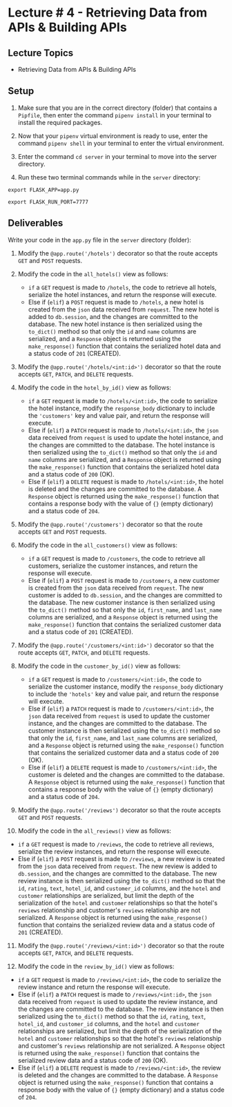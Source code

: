 # Lecture # 4 - Retrieving Data from APIs & Building APIs

## Lecture Topics

- Retrieving Data from APIs & Building APIs

## Setup

1. Make sure that you are in the correct directory (folder) that contains a `Pipfile`, then enter the command `pipenv install` in your terminal to install the required packages.

2. Now that your `pipenv` virtual environment is ready to use, enter the command `pipenv shell` in your terminal to enter the virtual environment.

3. Enter the command `cd server` in your terminal to move into the server directory.

4. Run these two terminal commands while in the `server` directory:

```
export FLASK_APP=app.py

export FLASK_RUN_PORT=7777
```

## Deliverables

Write your code in the `app.py` file in the `server` directory (folder):

1. Modify the `@app.route('/hotels')` decorator so that the route accepts `GET` and `POST` requests.

2. Modify the code in the `all_hotels()` view as follows:
   - `if` a `GET` request is made to `/hotels`, the code to retrieve all hotels, serialize the hotel instances, and return the response will execute.
   - Else if (`elif`) a `POST` request is made to `/hotels`, a new hotel is created from the `json` data received from `request`. The new hotel is added to `db.session`, and the changes are committed to the database. The new hotel instance is then serialized using the `to_dict()` method so that only the `id` and `name` columns are serialized, and a `Response` object is returned using the `make_response()` function that contains the serialized hotel data and a status code of `201` (CREATED).

3. Modify the `@app.route('/hotels/<int:id>')` decorator so that the route accepts `GET`, `PATCH`, and `DELETE` requests.

4. Modify the code in the `hotel_by_id()` view as follows:
   - `if` a `GET` request is made to `/hotels/<int:id>`, the code to serialize the hotel instance, modify the `response_body` dictionary to include the `'customers'` key and value pair, and return the response will execute.
   - Else if (`elif`) a `PATCH` request is made to `/hotels/<int:id>`, the `json` data received from `request` is used to update the hotel instance, and the changes are committed to the database. The hotel instance is then serialized using the `to_dict()` method so that only the `id` and `name` columns are serialized, and a `Response` object is returned using the `make_response()` function that contains the serialized hotel data and a status code of `200` (OK).
   - Else if (`elif`) a `DELETE` request is made to `/hotels/<int:id>`, the hotel is deleted and the changes are committed to the database. A `Response` object is returned using the `make_response()` function that contains a response body with the value of `{}` (empty dictionary) and a status code of `204`.

5. Modify the `@app.route('/customers')` decorator so that the route accepts `GET` and `POST` requests.

6. Modify the code in the `all_customers()` view as follows:
   - `if` a `GET` request is made to `/customers`, the code to retrieve all customers, serialize the customer instances, and return the response will execute.
   - Else if (`elif`) a `POST` request is made to `/customers`, a new customer is created from the `json` data received from `request`. The new customer is added to `db.session`, and the changes are committed to the database. The new customer instance is then serialized using the `to_dict()` method so that only the `id`, `first_name`, and `last_name` columns are serialized, and a `Response` object is returned using the `make_response()` function that contains the serialized customer data and a status code of `201` (CREATED).

7. Modify the `@app.route('/customers/<int:id>')` decorator so that the route accepts `GET`, `PATCH`, and `DELETE` requests.

8. Modify the code in the `customer_by_id()` view as follows:
   - `if` a `GET` request is made to `/customers/<int:id>`, the code to serialize the customer instance, modify the `response_body` dictionary to include the `'hotels'` key and value pair, and return the response will execute.
   - Else if (`elif`) a `PATCH` request is made to `/customers/<int:id>`, the `json` data received from `request` is used to update the customer instance, and the changes are committed to the database. The customer instance is then serialized using the `to_dict()` method so that only the `id`, `first_name`, and `last_name` columns are serialized, and a `Response` object is returned using the `make_response()` function that contains the serialized customer data and a status code of `200` (OK).
   - Else if (`elif`) a `DELETE` request is made to `/customers/<int:id>`, the customer is deleted and the changes are committed to the database. A `Response` object is returned using the `make_response()` function that contains a response body with the value of `{}` (empty dictionary) and a status code of `204`.

9. Modify the `@app.route('/reviews')` decorator so that the route accepts `GET` and `POST` requests.

10. Modify the code in the `all_reviews()` view as follows:
   - `if` a `GET` request is made to `/reviews`, the code to retrieve all reviews, serialize the review instances, and return the response will execute.
   - Else if (`elif`) a `POST` request is made to `/reviews`, a new review is created from the `json` data received from `request`. The new review is added to `db.session`, and the changes are committed to the database. The new review instance is then serialized using the `to_dict()` method so that the `id`, `rating`, `text`, `hotel_id`, and `customer_id` columns, and the `hotel` and `customer` relationships are serialized, but limit the depth of the serialization of the `hotel` and `customer` relationships so that the hotel's `reviews` relationship and customer's `reviews` relationship are not serialized. A `Response` object is returned using the `make_response()` function that contains the serialized review data and a status code of `201` (CREATED).

11. Modify the `@app.route('/reviews/<int:id>')` decorator so that the route accepts `GET`, `PATCH`, and `DELETE` requests.

12. Modify the code in the `review_by_id()` view as follows:
   - `if` a `GET` request is made to `/reviews/<int:id>`, the code to serialize the review instance and return the response will execute.
   - Else if (`elif`) a `PATCH` request is made to `/reviews/<int:id>`, the `json` data received from `request` is used to update the review instance, and the changes are committed to the database. The review instance is then serialized using the `to_dict()` method so that the `id`, `rating`, `text`, `hotel_id`, and `customer_id` columns, and the `hotel` and `customer` relationships are serialized, but limit the depth of the serialization of the `hotel` and `customer` relationships so that the hotel's `reviews` relationship and customer's `reviews` relationship are not serialized. A `Response` object is returned using the `make_response()` function that contains the serialized review data and a status code of `200` (OK).
   - Else if (`elif`) a `DELETE` request is made to `/reviews/<int:id>`, the review is deleted and the changes are committed to the database. A `Response` object is returned using the `make_response()` function that contains a response body with the value of `{}` (empty dictionary) and a status code of `204`.